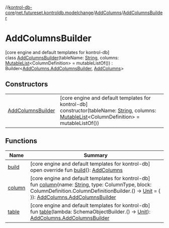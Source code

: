 //[kontrol-db-core](../../../../index.md)/[net.futureset.kontroldb.modelchange](../../index.md)/[AddColumns](../index.md)/[AddColumnsBuilder](index.md)

# AddColumnsBuilder

[core engine and default templates for kontrol-db]\
class [AddColumnsBuilder](index.md)(tableName: [String](https://kotlinlang.org/api/latest/jvm/stdlib/kotlin/-string/index.html), columns: [MutableList](https://kotlinlang.org/api/latest/jvm/stdlib/kotlin.collections/-mutable-list/index.html)&lt;ColumnDefinition&gt; = mutableListOf()) : Builder&lt;[AddColumns.AddColumnsBuilder](index.md), [AddColumns](../index.md)&gt;

## Constructors

| | |
|---|---|
| [AddColumnsBuilder](-add-columns-builder.md) | [core engine and default templates for kontrol-db]<br>constructor(tableName: [String](https://kotlinlang.org/api/latest/jvm/stdlib/kotlin/-string/index.html), columns: [MutableList](https://kotlinlang.org/api/latest/jvm/stdlib/kotlin.collections/-mutable-list/index.html)&lt;ColumnDefinition&gt; = mutableListOf()) |

## Functions

| Name | Summary |
|---|---|
| [build](build.md) | [core engine and default templates for kontrol-db]<br>open override fun [build](build.md)(): [AddColumns](../index.md) |
| [column](column.md) | [core engine and default templates for kontrol-db]<br>fun [column](column.md)(name: [String](https://kotlinlang.org/api/latest/jvm/stdlib/kotlin/-string/index.html), type: ColumnType, block: ColumnDefinition.ColumnDefinitionBuilder.() -&gt; [Unit](https://kotlinlang.org/api/latest/jvm/stdlib/kotlin/-unit/index.html) = { }): [AddColumns.AddColumnsBuilder](index.md) |
| [table](table.md) | [core engine and default templates for kontrol-db]<br>fun [table](table.md)(lambda: SchemaObjectBuilder.() -&gt; [Unit](https://kotlinlang.org/api/latest/jvm/stdlib/kotlin/-unit/index.html)): [AddColumns.AddColumnsBuilder](index.md) |
